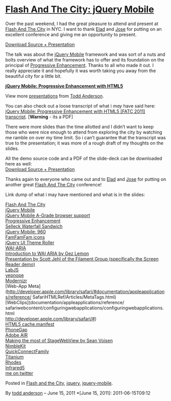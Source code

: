 # [Flash And The City: jQuery Mobile](http://custardbelly.com/blog/2011/06/15/flash-and-the-city-jquery-mobile/)

Over the past weekend, I had the great pleasure to attend and present at [Flash And The City](http://fatc.co/) in NYC. I want to thank [Elad](https://twitter.com/#!/eladelrom) and [Jose](https://twitter.com/#!/joseeight) for putting on an excellent conference and giving me an opportunity to present. 

[Download Source + Presentation](http://www.custardbelly.com/presentations/FATC/jqm/jQM_FATC.zip)

The talk was about the [jQuery Mobile](http://jquerymobile.com/) framework and was sort of a nuts and bolts overview of what the framework has to offer and its foundation on the principal of [Progressive Enhancement](http://www.alistapart.com/articles/understandingprogressiveenhancement). Thanks to all who made it out. I really appreciate it and hopefully it was worth taking you away from the beautiful city for a little bit.

**[jQuery Mobile: Progressive Enhancement with HTML5](http://www.slideshare.net/todd_anderson/jquery-mobile-progressive-enhancement-with-html5-8302294)**

View more [presentations](http://www.slideshare.net/) from [Todd Anderson](http://www.slideshare.net/todd_anderson).

You can also check out a loose transcript of what i *may* have said here: [jQuery Mobile: Progressive Enhancement with HTML5 [FATC 2011] transcript](http://www.custardbelly.com/presentations/FATC/jqm/FATC_jQM_Transcript.pdf). [**Warning** - its a PDF] 

There were more slides than the time allotted and I didn’t want to keep those who were nice enough to attend from exploring the city by watching me ramble on over my time limit. So i can’t guarantee that the transcript was true to the presentation; it was more of a rough draft of my thoughts on the slides.

All the demo source code and a PDF of the slide-deck can be downloaded here as well:  
[Download Source + Presentation](http://www.custardbelly.com/presentations/FATC/jqm/jQM_FATC.zip)

Thanks again to everyone who came out and to [Elad](https://twitter.com/#!/eladelrom) and [Jose](https://twitter.com/#!/joseeight) for putting on another great [Flash And The City](http://fatc.co/) conference!

Link dump of what i may have mentioned and what is in the slides:

[Flash And The City](http://fatc.co/)  
[jQuery Mobile](http://jquerymobile.com)  
[jQuery Mobile A-Grade browser support](http://jquerymobile.com/gbs/)  
[Progressive Enhancement](http://www.alistapart.com/articles/understandingprogressiveenhancement)  
[Selleck Waterfall Sandwich](http://selleckwaterfallsandwich.tumblr.com/)  
[jQuery Mobile: 960](http://jeromeetienne.github.com/jquery-mobile-960/)  
[FamFamFam icons](http://www.famfamfam.com/lab/icons/silk/)  
[jQuery UI Theme Roller](http://jqueryui.com/themeroller/)  
[WAI-ARIA](http://www.w3.org/WAI/intro/aria.php)  
[Introduction to WAI ARIA by Gez Lemon](http://dev.opera.com/articles/view/introduction-to-wai-aria/)  
[Presentation by Scott Jehl of the Filament Group (specifically the Screen Reader demo)](http://dayofjs.com/videos/22152945/jquery-mobile_scott-jehl)  
[LabJS](http://labjs.com)  
[yepnope](http://yepnopejs.com/)  
[Modernizr](http://www.modernizr.com/)  
[Web-App Meta](http://developer.apple.com/library/safari/#documentation/appleapplications/reference/ SafariHTMLRef/Articles/MetaTags.html)  
[WebClips](documentation/appleapplications/reference/ safariwebcontent/configuringwebapplications/configuringwebapplications.html<br />
http://developer.apple.com/library/safari/#)  
[HTML5 cache.manifest](http://diveintohtml5.org/offline.html)  
[PhoneGap](http://www.phonegap.com)  
[Adobe AIR](http://labs.adobe.com/technologies/flashplatformruntimes/)  
[Making the most of StageWebView by Sean Voisen](http://voisen.org/blog/2010/10/making-the-most-of-stagewebview/)  
[NimbleKit](http://www.nimblekit.com/)  
[QuickConnectFamily](http://quickconnectfamily.org/)  
[Titanium](http://www.appcelerator.com/)  
[Rhodes](http://rhomobile.com/products/rhodes/)  
[Infrared5](http://infrared5.com)  
[me on twitter](https://twitter.com/#!/bustardcelly)

Posted in [Flash and the City](http://custardbelly.com/blog/category/flash-and-the-city/), [jquery](http://custardbelly.com/blog/category/jquery/), [jquery-mobile](http://custardbelly.com/blog/category/jquery-mobile/).

By [todd anderson](http://custardbelly.com/blog/author/todd-anderson/) – June 15, 2011
  *[June 15, 2011]: 2011-06-15T09:12
